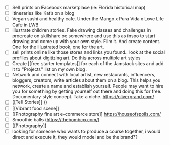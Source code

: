 - [ ] Sell prints on Facebook marketplace (ie: Florida historical map)
- [ ] Itineraries like Kat’s on a blog
- [ ] Vegan sushi and healthy cafe. Under the Mango x Pura Vida x Love Life Cafe in LWB
- [ ] Illustrate children stories. Fake drawing classes and challenges in procreate on skillshare oe somewhere and use this as inspo to start drawing and come up with your own style. Film it. And create content. One for the illustrated book, one for the art.
- [ ] sell prints online like those stores and links you found.. look at the social profiles about digitizing art. Do this across multiple art styles
- [ ] Create [[free starter templates]] for each of the Jamstack sites and add it to "Projects" list on my own blog. 
- [ ] Network and connect with local artist, new restaurants, influencers, bloggers, creators, write articles about them on a blog. This helps you network, create a name and establish yourself. People may want to hire you for something by getting yourself out there and doing this for free. Documentary style concept. Take a niche. https://olivergrand.com/
- [ ] [[Tell Stories]] ()
- [ ] [[Vibrant food scene]]
- [ ] [[Photography fine art e-commerce store]] https://houseofspoils.com/
- [ ] Smoothie balls (https://thebombco.com/)
- [ ] [[Photography]]
- [ ] looking for someone who wants to produce a course together, i would direct and execute it, they would model and be the brand??